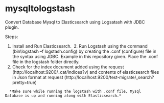 # mysqltologstash
Convert Database Mysql to Elasticsearch using Logsatash with JDBC plugin.

Steps:
  1.	Install and Run Elasticsearch.
  2.	Run Logstash using the command (bin\logstash –f logstash.config) by creating the .conf (configure) file in the syntax using JDBC. Example in this repository given. Place the .conf file in the logstash folder directly. 
  3.	Check for the index document added using the request (http://localhost:9200/_cat/indices?v) and contents of elasticsearch files in         Json format at request (http://localhost:9200/test-migrate/_search?pretty=true)


      *Make sure while running the logstash with .conf file, Mysql Database is up and running along with Elasticsearch.*
